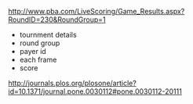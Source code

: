 http://www.pba.com/LiveScoring/Game_Results.aspx?RoundID=230&RoundGroup=1

- tournment details
- round group
- payer id
- each frame
- score 


http://journals.plos.org/plosone/article?id=10.1371/journal.pone.0030112#pone.0030112-20111